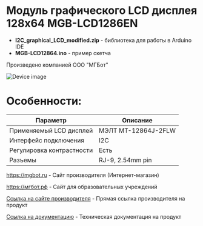# Модуль графического LCD дисплея 128x64 MGB-LCD1286EN 

- **I2C_graphical_LCD_modified.zip** - библиотека для работы в Arduino IDE
- **MGB-LCD12864.ino** - пример скетча

Произведено компанией ООО "МГБот"

![Device image](https://mgbot.ru/upload/iblock/7b2/7b23da07ced1580a44d1ecc99ae5e697.jpg)

# Особенности:

| Параметр    | Описание |
| ----------- | -----------|
| Применяемый LCD дисплей   | МЭЛТ MT-12864J-2FLW|
| Интерфейс подключения       | I2C |
| Регулировка контрастности     | Есть|
| Разъемы     | RJ-9, 2.54mm pin|

https://mgbot.ru  - Сайт производителя (Интернет-магазин)

https://мгбот.рф  - Сайт для образовательных учреждений

[Ссылка на сайте производителя](https://mgbot.ru/catalog/moduli/modul_graficheskogo_lcd_displeya_mgb_lcd1286en_128x64_razem_rj_9/) - Прямая ссылка производителя на продукт

[Ссылка на документацию](https://books.mgbot.ru/devices/MGB-LCD12864.pdf) - Техническая документация на продукт
